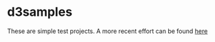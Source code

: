 # d3samples
These are simple test projects.  A more recent effort can be found [here](http://tombeach.github.io/schoolMod/)
